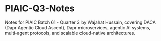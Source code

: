 # PIAIC-Q3-Notes
Notes for PIAIC Batch 61 - Quarter 3 by Wajahat Hussain, covering DACA (Dapr Agentic Cloud Ascent), Dapr microservices, agentic AI systems, multi-agent protocols, and scalable cloud-native architectures.

